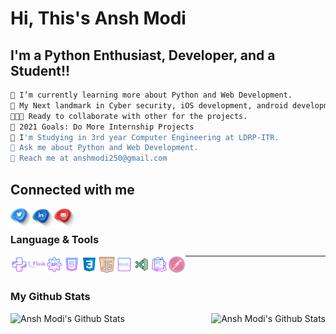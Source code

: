 # Hi, This's  Ansh Modi 

## I'm a Python Enthusiast, Developer, and a Student!!

```bash
🧠 I’m currently learning more about Python and Web Development.
🎯 My Next landmark in Cyber security, iOS development, android development.
🧑‍🤝‍🧑 Ready to collaborate with other for the projects.
🥅 2021 Goals: Do More Internship Projects
📖 I'm Studying in 3rd year Computer Engineering at LDRP-ITR.
💬 Ask me about Python and Web Development.
📧 Reach me at anshmodi250@gmail.com
```

## Connected with me
[<img align="left" alt="ansh3027" src="twiit.png" width="35px">][twitter]
[<img align="left" alt="ansh3027" src="linkden.png" width="35px">][linkedin]
[<img align="left" alt="ansh3027" src="email.png" width="35px">][email]

<br />

### Language & Tools
<img align="left" alt="ansh3027" src="python.png" width="28px">
<img align="left" alt="ansh3027" src="flask.png" width="28px">
<img align="left" alt="ansh3027" src="rest.png" width="28px">
<img align="left" alt="ansh3027" src="html.png" width="28px">
<img align="left" alt="ansh3027" src="css.png" width="28px">
<img align="left" alt="ansh3027" src="js.png" width="28px">
<img align="left" alt="ansh3027" src="sql.png" width="28px">
<!-- <img align="left" alt="ansh3027" src="react.png" width="28px"> -->
<!-- <img align="left" alt="ansh3027" src="ios.png" width="28px"> -->
<!-- <img align="left" alt="ansh3027" src="android.png" width="28px"> -->
<img align="left" alt="ansh3027" src="vs.png" width="28px">
<img align="left" alt="ansh3027" src="pycharm.png" width="28px">
<img align="left" alt="ansh3027" src="postman.png" width="28px">

---
<br />

### My Github Stats

<img align="left" alt="Ansh Modi's Github Stats" src="https://github-readme-stats.vercel.app/api?username=anshmodi27&show_icons=true&theme=dark">
<img align="right" alt="Ansh Modi's Github Stats" src="https://github-readme-stats.vercel.app/api/top-langs/?username=anshmodi27&langs_count=8&theme=dark">


[twitter]:https://www.twitter.com/ansh3027
[linkedin]:https://www.linkedin.com/in/ansh-modi
[email]:mailto:anshmodi250@gmail.com
